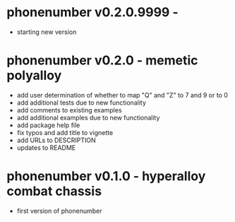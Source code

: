 # phonenumber v0.2.0.9999 -

- starting new version

# phonenumber v0.2.0 - memetic polyalloy

- add user determination of whether to map "Q" and "Z" to 7 and 9 or to 0
- add additional tests due to new functionality
- add comments to existing examples
- add additional examples due to new functionality
- add package help file
- fix typos and add title to vignette
- add URLs to DESCRIPTION
- updates to README

# phonenumber v0.1.0 - hyperalloy combat chassis

- first version of phonenumber
